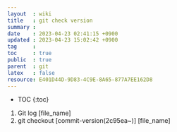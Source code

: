 ```yaml
---
layout  : wiki
title   : git check version
summary : 
date    : 2023-04-23 02:41:15 +0900
updated : 2023-04-23 15:02:42 +0900
tag     : 
toc     : true
public  : true
parent  : git
latex   : false
resource: E401D44D-9D83-4C9E-8A65-877A7EE162D8
---
```

* TOC
{:toc}

1. Git log [file_name]
2. git checkout [commit-version(2c95ea~)] [file_name]
